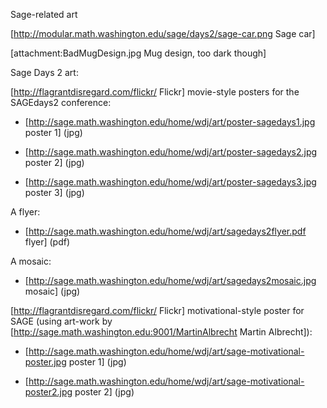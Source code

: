 Sage-related art

[http://modular.math.washington.edu/sage/days2/sage-car.png Sage car]

[attachment:BadMugDesign.jpg Mug design, too dark though]

Sage Days 2 art:

[http://flagrantdisregard.com/flickr/ Flickr] movie-style posters for the 
SAGEdays2 conference:

* [http://sage.math.washington.edu/home/wdj/art/poster-sagedays1.jpg poster 1] (jpg)

* [http://sage.math.washington.edu/home/wdj/art/poster-sagedays2.jpg poster 2] (jpg)

* [http://sage.math.washington.edu/home/wdj/art/poster-sagedays3.jpg poster 3] (jpg)

A flyer:

* [http://sage.math.washington.edu/home/wdj/art/sagedays2flyer.pdf flyer]  (pdf)

A mosaic:

* [http://sage.math.washington.edu/home/wdj/art/sagedays2mosaic.jpg mosaic] (jpg)

[http://flagrantdisregard.com/flickr/ Flickr] motivational-style poster for SAGE (using art-work
by [http://sage.math.washington.edu:9001/MartinAlbrecht Martin Albrecht]):

* [http://sage.math.washington.edu/home/wdj/art/sage-motivational-poster.jpg poster 1] (jpg)

* [http://sage.math.washington.edu/home/wdj/art/sage-motivational-poster2.jpg poster 2] (jpg)
